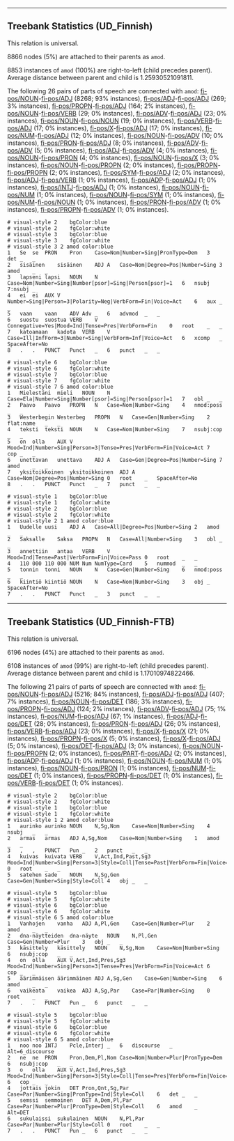 

--------------------------------------------------------------------------------

## Treebank Statistics (UD_Finnish)

This relation is universal.

8866 nodes (5%) are attached to their parents as `amod`.

8853 instances of `amod` (100%) are right-to-left (child precedes parent).
Average distance between parent and child is 1.25930521091811.

The following 26 pairs of parts of speech are connected with `amod`: [fi-pos/NOUN]()-[fi-pos/ADJ]() (8268; 93% instances), [fi-pos/ADJ]()-[fi-pos/ADJ]() (269; 3% instances), [fi-pos/PROPN]()-[fi-pos/ADJ]() (164; 2% instances), [fi-pos/NOUN]()-[fi-pos/VERB]() (29; 0% instances), [fi-pos/ADV]()-[fi-pos/ADJ]() (23; 0% instances), [fi-pos/NOUN]()-[fi-pos/NOUN]() (19; 0% instances), [fi-pos/VERB]()-[fi-pos/ADJ]() (17; 0% instances), [fi-pos/X]()-[fi-pos/ADJ]() (17; 0% instances), [fi-pos/NUM]()-[fi-pos/ADJ]() (12; 0% instances), [fi-pos/NOUN]()-[fi-pos/ADV]() (10; 0% instances), [fi-pos/PRON]()-[fi-pos/ADJ]() (8; 0% instances), [fi-pos/ADV]()-[fi-pos/ADV]() (5; 0% instances), [fi-pos/ADJ]()-[fi-pos/ADV]() (4; 0% instances), [fi-pos/NOUN]()-[fi-pos/PRON]() (4; 0% instances), [fi-pos/NOUN]()-[fi-pos/X]() (3; 0% instances), [fi-pos/NOUN]()-[fi-pos/PROPN]() (2; 0% instances), [fi-pos/PROPN]()-[fi-pos/PROPN]() (2; 0% instances), [fi-pos/SYM]()-[fi-pos/ADJ]() (2; 0% instances), [fi-pos/ADJ]()-[fi-pos/VERB]() (1; 0% instances), [fi-pos/ADP]()-[fi-pos/ADJ]() (1; 0% instances), [fi-pos/INTJ]()-[fi-pos/ADJ]() (1; 0% instances), [fi-pos/NOUN]()-[fi-pos/NUM]() (1; 0% instances), [fi-pos/NOUN]()-[fi-pos/SYM]() (1; 0% instances), [fi-pos/NUM]()-[fi-pos/NOUN]() (1; 0% instances), [fi-pos/PRON]()-[fi-pos/ADV]() (1; 0% instances), [fi-pos/PROPN]()-[fi-pos/ADV]() (1; 0% instances).


~~~ conllu
# visual-style 2	bgColor:blue
# visual-style 2	fgColor:white
# visual-style 3	bgColor:blue
# visual-style 3	fgColor:white
# visual-style 3 2 amod	color:blue
1	Se	se	PRON	Pron	Case=Nom|Number=Sing|PronType=Dem	3	det	_	_
2	sisäinen	sisäinen	ADJ	A	Case=Nom|Degree=Pos|Number=Sing	3	amod	_	_
3	lapseni	lapsi	NOUN	N	Case=Nom|Number=Sing|Number[psor]=Sing|Person[psor]=1	6	nsubj	7:nsubj	_
4	ei	ei	AUX	V	Number=Sing|Person=3|Polarity=Neg|VerbForm=Fin|Voice=Act	6	aux	_	_
5	vaan	vaan	ADV	Adv	_	6	advmod	_	_
6	suostu	suostua	VERB	V	Connegative=Yes|Mood=Ind|Tense=Pres|VerbForm=Fin	0	root	_	_
7	katoamaan	kadota	VERB	V	Case=Ill|InfForm=3|Number=Sing|VerbForm=Inf|Voice=Act	6	xcomp	_	SpaceAfter=No
8	.	.	PUNCT	Punct	_	6	punct	_	_

~~~


~~~ conllu
# visual-style 6	bgColor:blue
# visual-style 6	fgColor:white
# visual-style 7	bgColor:blue
# visual-style 7	fgColor:white
# visual-style 7 6 amod	color:blue
1	Mielestäni	mieli	NOUN	N	Case=Ela|Number=Sing|Number[psor]=Sing|Person[psor]=1	7	obl	_	_
2	Paavo	Paavo	PROPN	N	Case=Nom|Number=Sing	4	nmod:poss	_	_
3	Westerbegin	Westerbeg	PROPN	N	Case=Gen|Number=Sing	2	flat:name	_	_
4	teksti	teksti	NOUN	N	Case=Nom|Number=Sing	7	nsubj:cop	_	_
5	on	olla	AUX	V	Mood=Ind|Number=Sing|Person=3|Tense=Pres|VerbForm=Fin|Voice=Act	7	cop	_	_
6	unettavan	unettava	ADJ	A	Case=Gen|Degree=Pos|Number=Sing	7	amod	_	_
7	yksitoikkoinen	yksitoikkoinen	ADJ	A	Case=Nom|Degree=Pos|Number=Sing	0	root	_	SpaceAfter=No
8	.	.	PUNCT	Punct	_	7	punct	_	_

~~~


~~~ conllu
# visual-style 1	bgColor:blue
# visual-style 1	fgColor:white
# visual-style 2	bgColor:blue
# visual-style 2	fgColor:white
# visual-style 2 1 amod	color:blue
1	Uudelle	uusi	ADJ	A	Case=All|Degree=Pos|Number=Sing	2	amod	_	_
2	Saksalle	Saksa	PROPN	N	Case=All|Number=Sing	3	obl	_	_
3	annettiin	antaa	VERB	V	Mood=Ind|Tense=Past|VerbForm=Fin|Voice=Pass	0	root	_	_
4	110 000	110 000	NUM	Num	NumType=Card	5	nummod	_	_
5	tonnin	tonni	NOUN	N	Case=Gen|Number=Sing	6	nmod:poss	_	_
6	kiintiö	kiintiö	NOUN	N	Case=Nom|Number=Sing	3	obj	_	SpaceAfter=No
7	.	.	PUNCT	Punct	_	3	punct	_	_

~~~




--------------------------------------------------------------------------------

## Treebank Statistics (UD_Finnish-FTB)

This relation is universal.

6196 nodes (4%) are attached to their parents as `amod`.

6108 instances of `amod` (99%) are right-to-left (child precedes parent).
Average distance between parent and child is 1.17010974822466.

The following 21 pairs of parts of speech are connected with `amod`: [fi-pos/NOUN]()-[fi-pos/ADJ]() (5216; 84% instances), [fi-pos/ADJ]()-[fi-pos/ADJ]() (407; 7% instances), [fi-pos/NOUN]()-[fi-pos/DET]() (186; 3% instances), [fi-pos/PROPN]()-[fi-pos/ADJ]() (124; 2% instances), [fi-pos/ADV]()-[fi-pos/ADJ]() (75; 1% instances), [fi-pos/NUM]()-[fi-pos/ADJ]() (67; 1% instances), [fi-pos/ADJ]()-[fi-pos/DET]() (28; 0% instances), [fi-pos/PRON]()-[fi-pos/ADJ]() (26; 0% instances), [fi-pos/VERB]()-[fi-pos/ADJ]() (23; 0% instances), [fi-pos/X]()-[fi-pos/X]() (21; 0% instances), [fi-pos/PROPN]()-[fi-pos/X]() (5; 0% instances), [fi-pos/X]()-[fi-pos/ADJ]() (5; 0% instances), [fi-pos/DET]()-[fi-pos/ADJ]() (3; 0% instances), [fi-pos/NOUN]()-[fi-pos/PROPN]() (2; 0% instances), [fi-pos/PART]()-[fi-pos/ADJ]() (2; 0% instances), [fi-pos/ADP]()-[fi-pos/ADJ]() (1; 0% instances), [fi-pos/NOUN]()-[fi-pos/NUM]() (1; 0% instances), [fi-pos/NOUN]()-[fi-pos/PRON]() (1; 0% instances), [fi-pos/NUM]()-[fi-pos/DET]() (1; 0% instances), [fi-pos/PROPN]()-[fi-pos/DET]() (1; 0% instances), [fi-pos/VERB]()-[fi-pos/DET]() (1; 0% instances).


~~~ conllu
# visual-style 2	bgColor:blue
# visual-style 2	fgColor:white
# visual-style 1	bgColor:blue
# visual-style 1	fgColor:white
# visual-style 1 2 amod	color:blue
1	aurinko	aurinko	NOUN	N,Sg,Nom	Case=Nom|Number=Sing	4	nsubj	_	_
2	armas	armas	ADJ	A,Sg,Nom	Case=Nom|Number=Sing	1	amod	_	_
3	,	,	PUNCT	Pun	_	2	punct	_	_
4	kuivas	kuivata	VERB	V,Act,Ind,Past,Sg3	Mood=Ind|Number=Sing|Person=3|Style=Coll|Tense=Past|VerbForm=Fin|Voice=Act	0	root	_	_
5	satehen	sade	NOUN	N,Sg,Gen	Case=Gen|Number=Sing|Style=Coll	4	obj	_	_

~~~


~~~ conllu
# visual-style 5	bgColor:blue
# visual-style 5	fgColor:white
# visual-style 6	bgColor:blue
# visual-style 6	fgColor:white
# visual-style 6 5 amod	color:blue
1	Vanhojen	vanha	ADJ	A,Pl,Gen	Case=Gen|Number=Plur	2	amod	_	_
2	dna-näytteiden	dna-näyte	NOUN	N,Pl,Gen	Case=Gen|Number=Plur	3	obj	_	_
3	käsittely	käsittely	NOUN	N,Sg,Nom	Case=Nom|Number=Sing	6	nsubj:cop	_	_
4	on	olla	AUX	V,Act,Ind,Pres,Sg3	Mood=Ind|Number=Sing|Person=3|Tense=Pres|VerbForm=Fin|Voice=Act	6	cop	_	_
5	äärimmäisen	äärimmäinen	ADJ	A,Sg,Gen	Case=Gen|Number=Sing	6	amod	_	_
6	vaikeata	vaikea	ADJ	A,Sg,Par	Case=Par|Number=Sing	0	root	_	_
7	.	.	PUNCT	Pun	_	6	punct	_	_

~~~


~~~ conllu
# visual-style 5	bgColor:blue
# visual-style 5	fgColor:white
# visual-style 6	bgColor:blue
# visual-style 6	fgColor:white
# visual-style 6 5 amod	color:blue
1	noo	noo	INTJ	Pcle,Interj	_	6	discourse	_	Alt=6_discourse
2	ne	ne	PRON	Pron,Dem,Pl,Nom	Case=Nom|Number=Plur|PronType=Dem	6	nsubj:cop	_	_
3	o	olla	AUX	V,Act,Ind,Pres,Sg3	Mood=Ind|Number=Sing|Person=3|Style=Coll|Tense=Pres|VerbForm=Fin|Voice=Act	6	cop	_	_
4	jottais	jokin	DET	Pron,Qnt,Sg,Par	Case=Par|Number=Sing|PronType=Ind|Style=Coll	6	det	_	_
5	semssi	semmoinen	DET	A,Dem,Pl,Par	Case=Par|Number=Plur|PronType=Dem|Style=Coll	6	amod	_	Alt=DET
6	sukulaissi	sukulainen	NOUN	N,Pl,Par	Case=Par|Number=Plur|Style=Coll	0	root	_	_
7	.	.	PUNCT	Pun	_	6	punct	_	_

~~~


